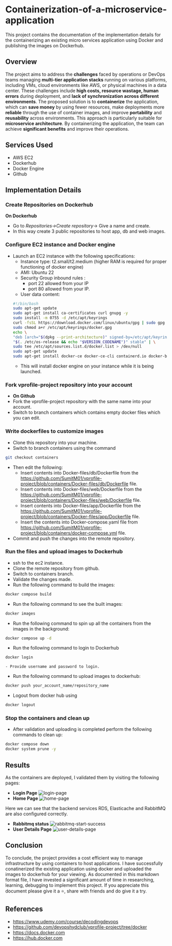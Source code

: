 # Containerization-of-a-microservice-application
This project contains the documentation of the implementation details for the containerizing an existing micro services application using Docker and publishing the images on Dockerhub.

## Overview
The project aims to address the **challenges** faced by operations or DevOps teams managing **multi-tier application stacks** running on various platforms, including VMs, cloud environments like AWS, or physical machines in a data center. These challenges include **high costs, resource wastage, human errors** during deployment, and **lack of synchronization across different environments**. The proposed solution is to **containerize** the application, which can **save money** by using fewer resources, make deployments more **reliable** through the use of container images, and improve **portability** and **reusability** across environments. This approach is particularly suitable for **microservice architecture**. By containerizing the application, the team can achieve **significant benefits** and improve their operations.

## Services Used
- AWS EC2
- Dockerhub
- Docker Engine
- Github

## Implementation Details

### Create Repositories on Dockerhub
**On Dockerhub**
- Go to *Repositories->Create repository*-> Give a name and create.
- In this way create 3 public repositories to host app, db and web images.

### Configure EC2 instance and Docker engine
- Launch an EC2 instance with the following specifications:
    - Instance type: t2.small/t2.medium (higher RAM is required for proper functioning of docker engine)
    - AMI: Ubuntu 22
    - Security Group inbound rules : 
        - port 22 allowed from your IP
        - port 80 allowed from your IP.
    - User data content:
    ```bash
    #!/bin/bash
    sudo apt-get update
    sudo apt-get install ca-certificates curl gnupg -y
    sudo install -m 0755 -d /etc/apt/keyrings
    curl -fsSL https://download.docker.com/linux/ubuntu/gpg | sudo gpg --dearmor -o /etc/apt/keyrings/docker.gpg -y
    sudo chmod a+r /etc/apt/keyrings/docker.gpg
    echo \
    "deb [arch="$(dpkg --print-architecture)" signed-by=/etc/apt/keyrings/docker.gpg] https://download.docker.com/linux/ubuntu \
    "$(. /etc/os-release && echo "$VERSION_CODENAME")" stable" | \
    sudo tee /etc/apt/sources.list.d/docker.list > /dev/null
    sudo apt-get update
    sudo apt-get install docker-ce docker-ce-cli containerd.io docker-buildx-plugin docker-compose-plugin -y
    ```
    - This will install docker engine on your instance while it is being launched.

### Fork vprofile-project repository into your account
- **On Github**
- Fork the vprofile-project repository with the same name into your account.
- Switch to branch containers which contains empty docker files which you can edit.

### Write dockerfiles to customize images
- Clone this repository into your machine.
- Switch to branch containers using the command
```bash 
git checkout containers
```
- Then edit the following:
    - Insert contents into Docker-files/db/Dockerfile from the https://github.com/SumitM01/vprofile-project/blob/containers/Docker-files/db/Dockerfile file.
    - Insert contents into Docker-files/web/Dockerfile from the https://github.com/SumitM01/vprofile-project/blob/containers/Docker-files/web/Dockerfile file.
    - Insert contents into Docker-files/app/Dockerfile from the https://github.com/SumitM01/vprofile-project/blob/containers/Docker-files/app/Dockerfile file.
    - Insert the contents into Docker-compose.yaml file from https://github.com/SumitM01/vprofile-project/blob/containers/docker-compose.yml file.
- Commit and push the changes into the remote repository.

### Run the files and upload images to Dockerhub
- ssh to the ec2 instance.
- Clone the remote repository from github.
- Switch to containers branch.
- Validate the changes made.
- Run the following command to build the images:
```bash
docker compose build
```
- Run the following command to see the built images:
```bash
docker images
```
- Run the following command to spin up all the containers from the images in the background:
```bash
docker compose up -d
```
- Run the following command to login to Dockerhub
```bash
docker login
```
    - Provide username and password to login.
- Run the following command to upload images to dockerhub:
```bash
docker push your_account_name/repository_name
```
- Logout from docker hub using 
```bash
docker logout
```
### Stop the containers and clean up
- After validation and uploading is completed perform the following commands to clean up:
```bash
docker compose down
docker system prune -y
```

## Results
As the containers are deployed, I validated them by visiting the following pages:
- **Login Page**
![login-page](https://github.com/SumitM01/CI-CD-project-using-AWS-CodeCommit/assets/65524561/7efbbbe6-d450-4780-a54a-9ed6fec2e4be)
- **Home Page**
![home-page](https://github.com/SumitM01/CI-CD-project-using-AWS-CodeCommit/assets/65524561/b3dade74-61d4-4867-9938-46eedf123423)

Here we can see that the backend services RDS, Elasticache and RabbitMQ are also configured correctly.
- **Rabbitmq status**
![rabbitmq-start-success](https://github.com/SumitM01/CI-CD-project-using-AWS-CodeCommit/assets/65524561/c600d583-18e2-4daf-845c-39febf678ab3)
- **User Details Page**
![user-details-page](https://github.com/SumitM01/CI-CD-project-using-AWS-CodeCommit/assets/65524561/0e7aa500-b972-4ff6-ba4a-f687c115f826)

## Conclusion
To conclude, the project provides a cost efficient way to manage infrastructure by using containers to host applications. I have successfully conatinerized the existing application using docker and uploaded the images
to dockerhub for your viewing.
As documented in this markdown format file, I have invested a significant amount of time in researching, learning, debugging to implement this project. If you appreciate this document please give it a ⭐, share with friends and do give it a try. 
## References
- https://www.udemy.com/course/decodingdevops
- https://github.com/devopshydclub/vprofile-project/tree/docker
- https://docs.docker.com
- https://hub.docker.com